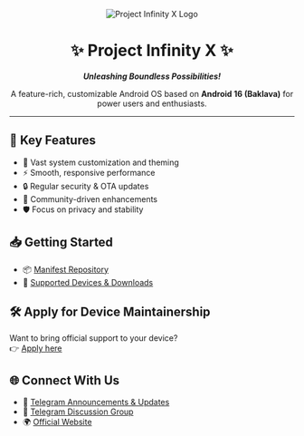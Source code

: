<p align="center">
  <img src="https://raw.githubusercontent.com/ProjectInfinity-X/.github/main/profile/Infinity.png" alt="Project Infinity X Logo"/>
</p>

<h1 align="center">✨ Project Infinity X ✨</h1>
<p align="center"><em><strong>Unleashing Boundless Possibilities!</strong></em></p>
<p align="center">A feature-rich, customizable Android OS based on <b>Android 16 (Baklava)</b> for power users and enthusiasts.</p>

---

## 🚀 Key Features

- 🎨 Vast system customization and theming  
- ⚡ Smooth, responsive performance  
- 🔒 Regular security & OTA updates  
- 👥 Community-driven enhancements  
- 🛡️ Focus on privacy and stability  


## 📥 Getting Started

- 📦 [Manifest Repository](https://github.com/projectinfinity-X/manifest)  
- 📱 [Supported Devices & Downloads](https://projectinfinity-x.com/downloads)  


## 🛠️ Apply for Device Maintainership  

Want to bring official support to your device?  
👉 [Apply here](https://projectinfinity-x.com/apply-for-maintainership)


## 🌐 Connect With Us

- 📢 [Telegram Announcements & Updates](https://t.me/ProjectInfinityX)  
- 💬 [Telegram Discussion Group](https://t.me/InfinityXGroup)  
- 🌍 [Official Website](https://projectinfinity-x.com/)  

